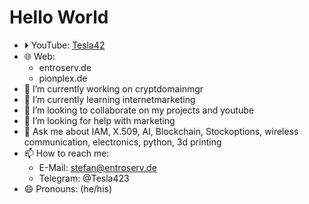 # Hello World

- ⏵ YouTube: [Tesla42](https://www.youtube.com/@Tesla42)
- 🌐 Web:
  - entroserv.de
  - pionplex.de
- 🔭 I’m currently working on cryptdomainmgr
- 🌱 I’m currently learning internetmarketing
- 👯 I’m looking to collaborate on my projects and youtube
- 🤔 I’m looking for help with marketing
- 💬 Ask me about IAM, X.509, AI, Blockchain, Stockoptions, wireless communication, electronics, python, 3d printing
- 📫 How to reach me: 
  - E-Mail: stefan@entroserv.de
  - Telegram: @Tesla423
- 😄 Pronouns: (he/his)
